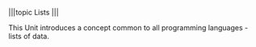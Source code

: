 |||topic
Lists
|||

This Unit introduces a concept common to all programming languages - lists of data.
